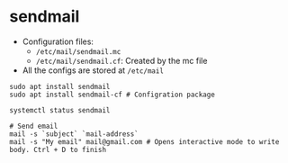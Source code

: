 # sendmail

- Configuration files:
  - `/etc/mail/sendmail.mc`
  - `/etc/mail/sendmail.cf`: Created by the mc file
- All the configs are stored at `/etc/mail`

```shell
sudo apt install sendmail
sudo apt install sendmail-cf # Configration package
```

```shell
systemctl status sendmail
```

```shell
# Send email
mail -s `subject` `mail-address`
mail -s "My email" mail@gmail.com # Opens interactive mode to write body. Ctrl + D to finish
```
